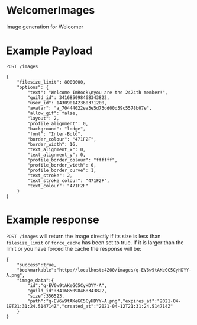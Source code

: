 # WelcomerImages
Image generation for Welcomer

# Example Payload

```
POST /images

{
    "filesize_limit": 8000000,
    "options": {
        "text": "Welcome ImRock\nyou are the 2424th member!",
        "guild_id": 341685098468343822,
        "user_id": 143090142360371200,
        "avatar": "a_70444022ea3e5d73dd00d59c5578b07e",
        "allow_gif": false,
        "layout": 2,
        "profile_alignment": 0,
        "background": "lodge",
        "font": "Inter-Bold",
        "border_colour": "471F2F",
        "border_width": 16,
        "text_alignment_x": 0,
        "text_alignment_y": 0,
        "profile_border_colour": "ffffff",
        "profile_border_width": 0,
        "profile_border_curve": 1,
        "text_stroke": 2,
        "text_stroke_colour": "471F2F",
        "text_colour": "471F2F"
    }
}
```

# Example response

`POST /images` will return the image directly if its size is less than
`filesize_limit` or `force_cache` has been set to true. If it is larger
than the limit or you have forced the cache the response will be:

```
{
    "success":true,
    "bookmarkable":"http://localhost:4200/images/q-EV6w9tAKeGC5CyHDYY-A.png",
    "image_data":{
        "id":"q-EV6w9tAKeGC5CyHDYY-A",
        "guild_id":341685098468343822,
        "size":356523,
        "path":"q-EV6w9tAKeGC5CyHDYY-A.png","expires_at":"2021-04-19T21:31:24.514714Z","created_at":"2021-04-12T21:31:24.514714Z"
    }
}
```